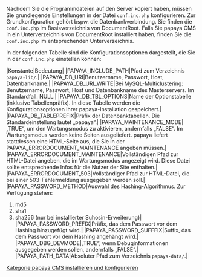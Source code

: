 
Nachdem Sie die Programmdateien auf den Server kopiert haben, müssen Sie grundlegende Einstellungen in der Datei `conf.inc.php` konfigurieren. Zur Grundkonfiguration gehört bspw. die Datenbankverbindung. Sie finden die `conf.inc.php` im Basisverzeichnis von DocumentRoot. Falls Sie papaya CMS in ein Unterverzeichnis von DocumentRoot installiert haben, finden Sie die `conf.inc.php` im entsprechenden Unterverzeichnis.

In der folgenden Tabelle sind die Konfigurationsoptionen dargestellt, die Sie in der `conf.inc.php` einstellen können:

|Konstante|Bedeutung|
|PAPAYA_INCLUDE_PATH|Pfad zum Verzeichnis `papaya-lib/`.|
|PAPAYA_DB_URI|Benutzername, Passwort, Host, Datenbankname.|
|PAPAYA_DB_URI_WRITE|Bei MySQL-Multiclustering: Benutzername, Passwort, Host und Datenbankname des Masterservers. Im Standardfall: NULL.|
|PAPAYA_DB_TBL_OPTIONS|Name der Optionstabelle (inklusive Tabellenpräfix). In diese Tabelle werden die Konfigurationsoptionen Ihrer papaya-Installation gespeichert.|
|PAPAYA_DB_TABLEPREFIX|Präfix der Datenbanktabellen. Die Standardeinstellung lautet „papaya“.|
|PAPAYA_MAINTENANCE_MODE|„TRUE“, um den Wartungsmodus zu aktivieren, andernfalls „FALSE“. Im Wartungsmodus werden keine Seiten ausgeliefert. papaya liefert stattdessen eine HTML-Seite aus, die Sie in der PAPAYA_ERRORDOCUMENT_MAINTENANCE angeben müssen.|
|PAPAYA_ERRORDOCUMENT_MAINTENANCE|Vollständigen Pfad zur HTML-Datei angeben, die im Wartungsmodus angezeigt wird. Diese Datei sollte entsprechende Infos für die Nutzer der Site enthalten.|
|PAPAYA_ERRORDOCUMENT_503|Vollständiger Pfad zur HTML-Datei, die bei einer 503-Fehlermeldung ausgegeben werden soll.|
|PAPAYA_PASSWORD_METHOD|Auswahl des Hashing-Algorithmus. Zur Verfügung stehen:

1.  md5
2.  sha1
3.  sha256 (nur bei installierter Suhosin-Erweiterung)|
|PAPAYA_PASSWORD_PREFIX|Präfix, das dem Passwort vor dem Hashing hinzugefügt wird.|
|PAPAYA_PASSWORD_SUFFFIX|Suffix, das dem Passwort vor dem Hashing angehängt wird.|
|PAPAYA_DBG_DEVMODE|„TRUE“, wenn Debuginformationen ausgegeben werden sollen, andernfalls „FALSE“.|
|PAPAYA_PATH_DATA|Absoluter Pfad zum Verzeichnis `papaya-data/`.|

[Kategorie:papaya CMS installieren und konfigurieren](export_de/Kategorie:papaya_CMS_installieren_und_konfigurieren.md)